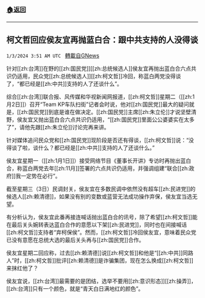 ###  [:house:返回](README.md)
---


## 柯文哲回应侯友宜再抛蓝白合：跟中共支持的人没得谈
`1/3/2024 3:51 AM UTC ` [轉載自GNews](https://gnews.org/articles/2177989)

针对[[zh:台湾]]在野的[[zh:国民党]][[zh:总统候选人]]侯友宜再抛出蓝白合六点共识仍适用，民众党[[zh:总统候选人]][[zh:柯文哲]]冷回，称蓝白两党没得谈了，“都已经是[[zh:中共]]支持的人了还谈什么”。

综合[[zh:台湾]]联合报、风传媒和华视新闻网报道，[[zh:柯文哲]]星期二（[[zh:1月2日]]）召开“Team KP车队扫街”记者会时说，他对[[zh:国民党]]最大的疑问就是，[[zh:国民党]]到底是谁在做决定。[[zh:国民党]]主席[[zh:朱立伦]]才说坚壁清野，侯友宜又抛出蓝白合六点共识仍适用，“[[zh:国民党]]里面公公婆婆实在太多了”，请他先跟[[zh:朱立伦]]讨论完再来讲。

针对媒体追问民众党和[[zh:国民党]]现阶段是否还有得谈，[[zh:柯文哲]]说：“没得谈了啦，谈什么？都已经是[[zh:中共]]支持的人了还谈什么。”

侯友宜星期一（[[zh:1月1日]]）接受网络节目《董事长开讲》专访时再抛出蓝白合，称蓝白两党去年[[zh:11月]]签署的六点共识仍适用，并强调组建“联合[[zh:政府]]我一定势在必行”。

截至星期三（3日）民调封关，侯友宜在多数民调中依然没有超车[[zh:民进党]]的候选人[[zh:赖清德]]，如果没有别的变数或蓝营无法成功操作弃保，侯友宜当选无望。

有分析认为，侯友宜此番再接连喊话抛出蓝白合的讯号，除了希望[[zh:柯文哲]]能在最后关头婉转表达蓝白合作的意愿以下架[[zh:民进党]]，同时也在间接喊话[[zh:柯文哲]]支持者“弃柯保侯”。然而，[[zh:柯文哲]]冷回侯友宜，意味着民众党已没有意愿在总统大选的最后关头再与[[zh:国民党]]合作。

侯友宜星期二回应称，过去[[zh:赖清德]]说[[zh:柯文哲]]和他是“[[zh:中共]]同路人”时，[[zh:柯文哲]]批评[[zh:赖清德]]是诈骗集团，现在怎么换成[[zh:柯文哲]]来抹红他了？

侯友宜说，[[zh:台湾]]最需要的是团结，选举不要用[[zh:意识形态]][[zh:操弄]]，[[zh:台湾]]只有一个颜色，就是“青天白日满地红的颜色”。
